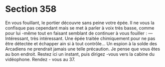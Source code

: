 # Section 358

En vous fouillant, le portier découvre sans peine votre épée. Il  ne
vous la confisque pas cependant mais se met à parler à voix très
basse, comme pour lui -même tout en faisant semblant de
continuer à vous fouiller :
— Intéressant, très intéressant. Une épée traitée chimiquement
pour ne pas être détectée et échapper ain si à tout contrôle... Un
espion à la solde des  Arcadiens ne prendrait jamais une telle
précaution. Je pense que vous êtes au bon endroit. Restez ici un
instant, puis dirigez -vous vers la cabine du vidéophone. Rendez -
vous au 37.